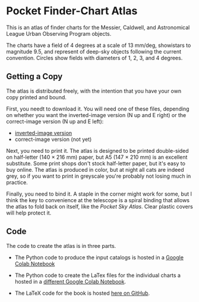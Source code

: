 # Pocket Finder-Chart Atlas

This is an atlas of finder charts for the Messier, Caldwell, and Astronomical League Urban Observing Program objects. 

The charts have a field of 4 degrees at a scale of 13 mm/deg, showistars to magnitude 9.5, and represent of deep-sky objects following the current convention. Circles show fields with diameters of 1, 2, 3, and 4 degrees.

## Getting a Copy

The atlas is distributed freely, with the intention that you have your own copy printed and bound.

First, you needt to download it. You will need one of these files, depending on whether you want the inverted-image version (N up and E right) or the correct-image version (N up and E left):

- [inverted-image version](https://github.com/alanwatsonforster/pocket-finder-chart-atlas/raw/main/main.pdf)
- correct-image version (not yet)

Next, you need to print it. The atlas is designed to be printed double-sided on half-letter (140 × 216 mm) paper, but A5 (147 × 210 mm) is an excellent substitute. Some print shops don't stock half-letter paper, but it's easy to buy online. The atlas is produced in color, but at night all cats are indeed grey, so if you want to print in greyscale you're probably not losing much in practice.

Finally, you need to bind it. A staple in the corner might work for some, but I think the key to convenience at the telescope is a spiral binding that allows the atlas to fold back on itself, like the *Pocket Sky Atlas*. Clear plastic covers will help protect it.

## Code

The code to create the atlas is in three parts. 

- The Python code to produce the input catalogs is hosted in a [Google Colab Notebook](https://colab.research.google.com/drive/16JonQcoLPvneOuimvxtJOiUSpBR-Mixq?usp=sharing)

- The Python code to create the LaTex files for the individual charts a hosted in a [different Google Colab Notebook](https://colab.research.google.com/drive/1VTFR25wonsBeU4-xg2RQQJk6zLVED3kO?usp=sharing).

- The LaTeX code for the book is hosted [here on GitHub](https://github.com/alanwatsonforster/pocket-finder-chart-atlas).
